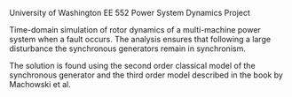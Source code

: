 University of Washington EE 552 Power System Dynamics Project

Time-domain simulation of rotor dynamics of a multi-machine power system when a fault occurs.
The analysis ensures that following a large disturbance the synchronous generators remain in synchronism.

The solution is found using the second order classical model of the synchronous generator and the third order model described in the book by Machowski et al.

